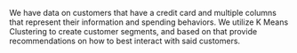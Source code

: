 We have data on customers that have a credit card and multiple columns that represent their information and spending behaviors. We utilize K Means Clustering to create customer segments, and based on that provide recommendations on how to best interact with said customers.
